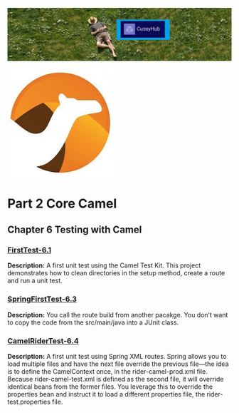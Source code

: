 ![CuseyHub](https://github.com/cusey/ImageForWiki/blob/master/Logos/CuseyHub_Banner_Small.jpg)

![Apache Camel Logo](https://github.com/cusey/ImageForWiki/blob/master/Logos/ApacheCamelLogo.JPG)


# Part 2 Core Camel    

## Chapter 6 Testing with Camel   

###  [FirstTest-6.1](https://github.com/cusey/ApacheCamelInAction/tree/main/Chapter6/FirstTest-6.1)  

**Description:** A first unit test using the Camel Test Kit. This project demonstrates how to clean directories in the setup method, create a route and run a unit test.      

###  [SpringFirstTest-6.3](https://github.com/cusey/ApacheCamelInAction/tree/main/Chapter6/SpringFirstTest-6.3) 

**Description:** You call the route build from another pacakge. You don’t want to copy the code from the src/main/java into a JUnit class.     


###  [CamelRiderTest-6.4](https://github.com/cusey/ApacheCamelInAction/tree/main/Chapter6/CamelRiderTest-6.4)  

**Description:** A first unit test using Spring XML routes. Spring allows you to load multiple files and have the next file override the previous file—the idea is to define the CamelContext once, in the rider-camel-prod.xml file. Because rider-camel-test.xml is defined as the second file, it will override identical beans from the former files. You leverage this to override the properties bean and instruct it to load a different properties file, the rider-test.properties file.     



